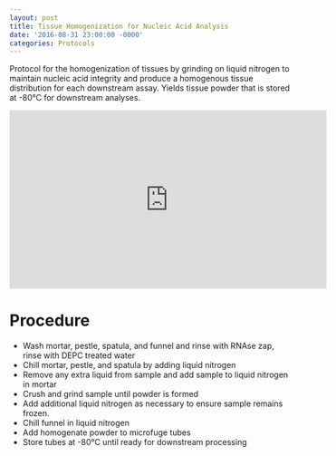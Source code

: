 ```yaml
---
layout: post
title: Tissue Homogenization for Nucleic Acid Analysis
date: '2016-08-31 23:00:00 -0000'
categories: Protocols
---
```


Protocol for the homogenization of tissues by grinding on liquid nitrogen to maintain nucleic acid integrity and produce a homogenous tissue distribution for each downstream assay.
Yields tissue powder that is stored at -80°C for downstream analyses.

<iframe width="560" height="315" src="https://www.youtube.com/embed/-t25yQTSpwI" frameborder="0" allowfullscreen></iframe>

# Procedure
* Wash mortar, pestle, spatula, and funnel and rinse with RNAse zap, rinse with DEPC treated water
* Chill mortar, pestle, and spatula by adding liquid nitrogen
* Remove any extra liquid from sample and add sample to liquid nitrogen in mortar 
* Crush and grind sample until powder is formed
* Add additional liquid nitrogen as necessary to ensure sample remains frozen. 
* Chill funnel in liquid nitrogen
* Add homogenate powder to microfuge tubes
* Store tubes at -80°C until ready for downstream processing